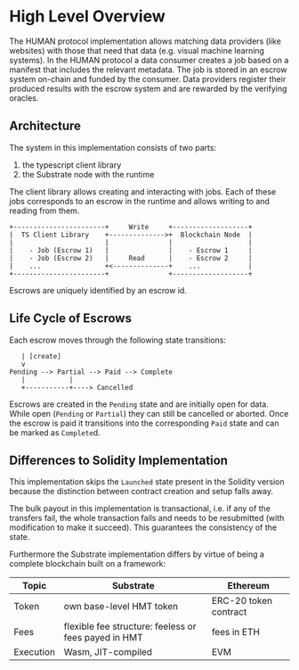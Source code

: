 # High Level Overview

The HUMAN protocol implementation allows matching data providers (like websites) with those that
need that data (e.g. visual machine learning systems).
In the HUMAN protocol a data consumer creates a job based on a manifest that includes the relevant
metadata. The job is stored in an escrow system on-chain and funded by the consumer. Data providers
register their produced results with the escrow system and are rewarded by the verifying oracles.

## Architecture

The system in this implementation consists of two parts:

1. the typescript client library
2. the Substrate node with the runtime

The client library allows creating and interacting with jobs. Each of these jobs corresponds to an
escrow in the runtime and allows writing to and reading from them.

```
+-----------------------+     Write     +-------------------+
|  TS Client Library    +-------------->+  Blockchain Node  |
|                       |               |                   |
|    - Job (Escrow 1)   |               |    - Escrow 1     |
|    - Job (Escrow 2)   |     Read      |    - Escrow 2     |
|    ...                +<--------------+    ...            |
+-----------------------+               +-------------------+
```

Escrows are uniquely identified by an escrow id.

## Life Cycle of Escrows

Each escrow moves through the following state transitions:

```
   | [create]
   v
Pending --> Partial --> Paid --> Complete
   |           |
   +-----------+----> Cancelled
```

Escrows are created in the `Pending` state and are initially open for data. While open (`Pending` or
`Partial`) they can still be cancelled or aborted. Once the escrow is paid it transitions into the
corresponding `Paid` state and can be marked as `Complete`d.

## Differences to Solidity Implementation

This implementation skips the `Launched` state present in the Solidity version because the distinction
between contract creation and setup falls away.

The bulk payout in this implementation is transactional, i.e. if any of the transfers fail, the whole
transaction fails and needs to be resubmitted (with modification to make it succeed). This guarantees
the consistency of the state.

Furthermore the Substrate implementation differs by virtue of being a complete blockchain built on a
framework:

| Topic          | Substrate                            | Ethereum                             |
| -------------- | ---                                  | ---                                  |
| Token          | own base-level HMT token             | ERC-20 token contract                |
| Fees           | flexible fee structure: feeless or fees payed in HMT  | fees in ETH         |
| Execution      | Wasm, JIT-compiled                   | EVM                                  |
